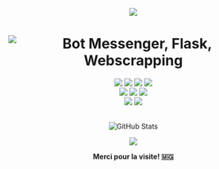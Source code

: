 
<p align='center'><img src="https://capsule-render.vercel.app/api?type=waving&color=gradient&height=200&section=header&text=Tongasoa+ianao+!+🇲🇬&fontSize=26"></p>
<h1 align=center><img src="https://readme-typing-svg.herokuapp.com?font=jetbrains+mono&color=%teal&size=23&center=true&vCenter=true&lines=Odoo%2C+Fastapi%2C+Selenium;Docker%2C+GCP%2C+Linux" alt="Bot Messenger, Flask, Webscrapping"></h1>
<div align="center">
    <img src="https://img.shields.io/badge/-Python-396E9B?style=for-the-badge&logo=python&logoColor=FFFFFF"/> 
     <img src="https://img.shields.io/badge/-DART-42A5F5?&style=for-the-badge&logo=dart&logoColor=FFFFFF"/>
    <img src="https://img.shields.io/badge/-JavaScript-FFCA28?style=for-the-badge&logo=javascript&logoColor=FFFFFF"/>
    <img src="https://img.shields.io/badge/-Php-1E87E3?style=for-the-badge&logo=php&logoColor=FFFFFF"/>
    <br>
        <img src="https://img.shields.io/badge/-Odoo-C162DE?style=for-the-badge&logo=python&logoColor=FFFFFF"/>
        <img src="https://img.shields.io/badge/-Selenium-16C636?style=for-the-badge&logo=selenium&logoColor=FFFFFF"/>
        <img src="https://img.shields.io/badge/-Flask-E6892E?style=for-the-badge&logo=flask&logoColor=FFFFFF"/>
    <br>
    <img src="https://img.shields.io/badge/-Linux-F9F63C?style=for-the-badge&logo=linux&logoColor=FFFFFF"/>
    <img src="https://img.shields.io/badge/-Windows-3CB7F9?style=for-the-badge&logo=windows&logoColor=FFFFFF"/>
</div>
<br>
<div>
  <p align="center">
    <img src="https://github-readme-streak-stats.herokuapp.com?user=rivo2302&theme=solarized-dark&theme=leafy&ring=047884&sideNums=06ACBD&dates=06ACBD&currStreakNum=08E8FF&currStreakLabel=08E8FF&background=ffffff00&hide_border=true&stroke=ffffff00" alt="GitHub Stats" /> <br/>
  </p>
</div>    
<p align=center>  
  <strong>
      <img src='https://komarev.com/ghpvc/?username=rivo2302&color=008080'>
  </strong> 
<p>
<p align=center><strong>  Merci pour la visite! 🇲🇬</strong> <p>
